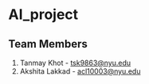 # AI_project

## Team Members
1. Tanmay Khot - tsk9863@nyu.edu
2. Akshita Lakkad - acl10003@nyu.edu
